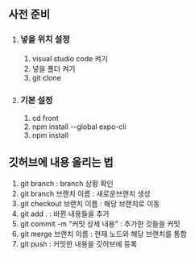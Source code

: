 <h2 style=background-color="skyblue">사전 준비</h2>
<ol>
  <li><h3>넣을 위치 설정</h3></li>
  <ol>
    <li>visual studio code 켜기</li>
    <li>넣을 폴더 켜기</li>
    <li>git clone</li>
  </ol>
  <li><h3>기본 설정</h3></li>
  <ol>
    <li>cd front</li>
    <li>npm install --global expo-cli</li>
    <li>npm install</li>
  </ol>
</ol>

<h2>깃허브에 내용 올리는 법</h2>
<ol>
  <li>git branch : branch 상황 확인</li>
  <li>git branch 브랜치 이름 : 새로운브랜치 생성</li>
  <li>git checkout 브랜치 이름 : 해당 브랜치로 이동</li>
  <li>git add . : 바뀐 내용들을 추가</li>
  <li>git commit -m "커밋 상세 내용" : 추가한 것들을 커밋</li>
  <li>git merge 브랜치 이름 : 현재 노드와 해당 브랜치를 통합</li>
  <li>git push : 커밋한 내용을 깃허브에 등록</li>
</ol>
